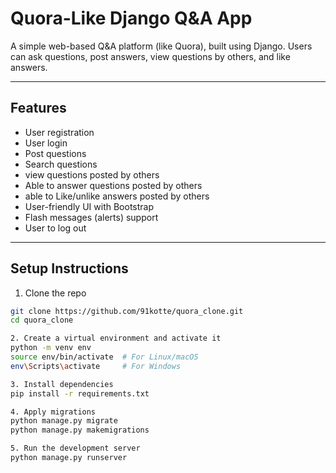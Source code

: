 # Quora-Like Django Q&A App

A simple web-based Q&A platform (like Quora), built using Django. Users can ask questions, post answers, view questions by others, and like answers.

---

## Features

- User registration 
- User login
- Post questions
- Search questions
- view questions posted by others 
- Able to answer questions posted by others
- able to Like/unlike answers posted by others
- User-friendly UI with Bootstrap
- Flash messages (alerts) support
- User to log out

---


## Setup Instructions ##
1. Clone the repo
```bash
git clone https://github.com/91kotte/quora_clone.git
cd quora_clone

2. Create a virtual environment and activate it
python -m venv env
source env/bin/activate  # For Linux/macOS
env\Scripts\activate     # For Windows

3. Install dependencies
pip install -r requirements.txt

4. Apply migrations
python manage.py migrate
python manage.py makemigrations

5. Run the development server
python manage.py runserver


